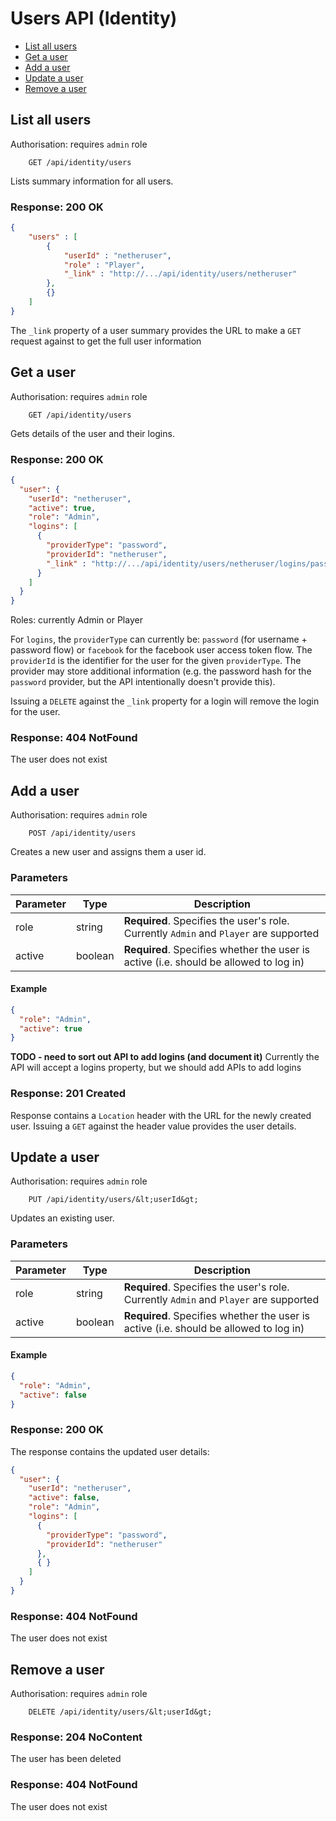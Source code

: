 # Users API (Identity)

* [List all users](#list-all-users)
* [Get a user](#get-a-user)
* [Add a user](#add-a-user)
* [Update a user](#update-a-user)
* [Remove a user](#remove-a-user)

## List all users

Authorisation: requires `admin` role

```
    GET /api/identity/users
```

Lists summary information for all users.


### Response: 200 OK

```json
{
    "users" : [
        {
            "userId" : "netheruser",
            "role" : "Player",
            "_link" : "http://.../api/identity/users/netheruser"
        },
        {}
    ]
}
```

The `_link` property of a user summary provides the URL to make a `GET` request against to get the full user information




## Get a user

Authorisation: requires `admin` role

```
    GET /api/identity/users
```

Gets details of the user and their logins.

### Response: 200 OK

``` json
{
  "user": {
    "userId": "netheruser",
    "active": true,
    "role": "Admin",
    "logins": [
      {
        "providerType": "password",
        "providerId": "netheruser",
        "_link" : "http://.../api/identity/users/netheruser/logins/password/netheruser"
      }
    ]
  }
}
```


Roles: currently Admin or Player

For `logins`, the `providerType` can currently be: `password` (for username + password flow) or `facebook` for the facebook user access token flow. The `providerId` is the identifier for the user for the given `providerType`. The provider may store additional information (e.g. the password hash for the `password` provider, but the API intentionally doesn't provide this).

Issuing a `DELETE` against the `_link` property for a login will remove the login for the user.

### Response: 404 NotFound
The user does not exist


## Add a user

Authorisation: requires `admin` role

```
    POST /api/identity/users
```

Creates a new user and assigns them a user id.

### Parameters
Parameter | Type | Description
----------|------|------------
role | string | **Required**. Specifies the user's role. Currently `Admin` and `Player` are supported
active | boolean | **Required**. Specifies whether the user is active (i.e. should be allowed to log in)



#### Example

```json
{
  "role": "Admin",
  "active": true
}
```

**TODO - need to sort out API to add logins (and document it)** Currently the API will accept a logins property, but we should add APIs to add logins

### Response: 201 Created

Response contains a `Location` header with the URL for the newly created user. Issuing a `GET` against the header value provides the user details.




## Update a user

Authorisation: requires `admin` role

```
    PUT /api/identity/users/&lt;userId&gt;
```

Updates an existing user.

### Parameters
Parameter | Type | Description
----------|------|------------
role | string | **Required**. Specifies the user's role. Currently `Admin` and `Player` are supported
active | boolean | **Required**. Specifies whether the user is active (i.e. should be allowed to log in)



#### Example

```json
{
  "role": "Admin",
  "active": false
}
```


### Response: 200 OK

The response contains the updated user details:

``` json
{
  "user": {
    "userId": "netheruser",
    "active": false,
    "role": "Admin",
    "logins": [
      {
        "providerType": "password",
        "providerId": "netheruser"
      },
      { }
    ]
  }
}
```

### Response: 404 NotFound
The user does not exist



## Remove a user

Authorisation: requires `admin` role

```
    DELETE /api/identity/users/&lt;userId&gt;
```

### Response: 204 NoContent

The user has been deleted

### Response: 404 NotFound
The user does not exist